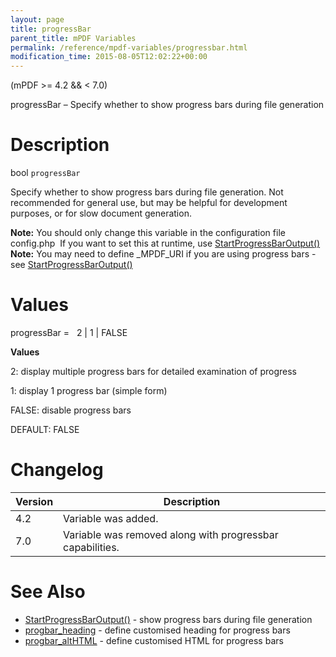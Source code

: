 ```yaml
---
layout: page
title: progressBar
parent_title: mPDF Variables
permalink: /reference/mpdf-variables/progressbar.html
modification_time: 2015-08-05T12:02:22+00:00
---
```


(mPDF >= 4.2 && < 7.0)

progressBar – Specify whether to show progress bars during file generation

# Description

bool `progressBar`

Specify whether to show progress bars during file generation. Not recommended for general use, but may be helpful for development purposes, or for slow document generation.

<div class="alert alert-info" role="alert">
	<strong>Note:</strong> You should only change this variable in the configuration file <span class="filename">config.php</span>&nbsp;
	If you want to set this at runtime, use <a href="{{ "/reference/mpdf-functions/startprogressbaroutput.html" | prepend: site.baseurl }}">StartProgressBarOutput()</a></div>

<div class="alert alert-info" role="alert">
	<strong>Note:</strong> You may need to define _MPDF_URI if you are using progress bars -
	see <a href="{{ "/reference/mpdf-functions/startprogressbaroutput.html" | prepend: site.baseurl }}">StartProgressBarOutput()</a></div>

# Values

<span class="parameter">progressBar</span> =&nbsp;&nbsp;<span class="smallblock"> </span>2 | 1 | <span class="smallblock">FALSE</span>

<b>Values</b>

2: display multiple progress bars for detailed examination of progress

1: display 1 progress bar (simple form)

<span class="smallblock">FALSE</span>: disable progress bars

<span class="smallblock">DEFAULT</span>: <span class="smallblock">FALSE</span>

# Changelog

<table class="table">
<thead>
	<tr><th>Version</th><th>Description</th></tr>
</thead>
<tbody>
	<tr><td>4.2</td><td>Variable was added.</td></tr>
	<tr><td>7.0</td><td>Variable was removed along with progressbar capabilities.</td></tr>
</tbody>
</table>

# See Also

<ul>
	<li class="manual_boxlist"><a href="{{ "/reference/mpdf-functions/startprogressbaroutput.html" | prepend: site.baseurl }}">StartProgressBarOutput()</a> - show progress bars during file generation</li>
	<li class="manual_boxlist"><a href="{{ "/reference/mpdf-variables/progbar-heading.html" | prepend: site.baseurl }}">progbar_heading</a> - define customised heading for progress bars</li>
	<li class="manual_boxlist"><a href="{{ "/reference/mpdf-variables/progbar-althtml.html" | prepend: site.baseurl }}">progbar_altHTML</a> - define customised HTML for progress bars</li>
</ul>

